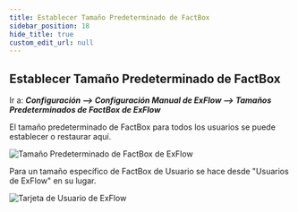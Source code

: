 ```yaml
---
title: Establecer Tamaño Predeterminado de FactBox
sidebar_position: 18
hide_title: true
custom_edit_url: null
---
```

## Establecer Tamaño Predeterminado de FactBox

Ir a: ***Configuración --> Configuración Manual de ExFlow --> Tamaños Predeterminados de FactBox de ExFlow***

El tamaño predeterminado de FactBox para todos los usuarios se puede establecer o restaurar aquí.

![Tamaño Predeterminado de FactBox de ExFlow](@site/static/img/media/factbox-default-size-001.png)

Para un tamaño específico de FactBox de Usuario se hace desde "Usuarios de ExFlow" en su lugar.

![Tarjeta de Usuario de ExFlow](@site/static/img/media/exflow-user-008.png)